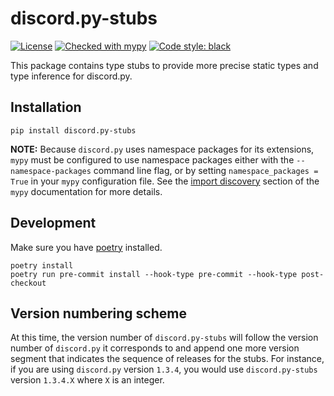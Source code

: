 # discord.py-stubs

[![License](https://img.shields.io/badge/License-BSD%203--Clause-blue.svg)](https://github.com/bryanforbes/discord.py-stubs/blob/master/LICENSE)
[![Checked with mypy](http://www.mypy-lang.org/static/mypy_badge.svg)](http://mypy-lang.org/)
[![Code style: black](https://img.shields.io/badge/code%20style-black-000000.svg)](https://github.com/ambv/black)

This package contains type stubs to provide more precise static types and type inference for discord.py.

## Installation

```
pip install discord.py-stubs
```

**NOTE:** Because `discord.py` uses namespace packages for its extensions, `mypy` must be configured to use namespace packages either with the `--namespace-packages` command line flag, or by setting `namespace_packages = True` in your `mypy` configuration file. See the [import discovery](https://mypy.readthedocs.io/en/stable/command_line.html#import-discovery) section of the `mypy` documentation for more details.

## Development

Make sure you have [poetry](https://python-poetry.org/) installed.

```
poetry install
poetry run pre-commit install --hook-type pre-commit --hook-type post-checkout
```


## Version numbering scheme

At this time, the version number of `discord.py-stubs` will follow the version number of `discord.py` it corresponds to and append one more version segment that indicates the sequence of releases for the stubs. For instance, if you are using `discord.py` version `1.3.4`, you would use `discord.py-stubs` version `1.3.4.X` where `X` is an integer.
